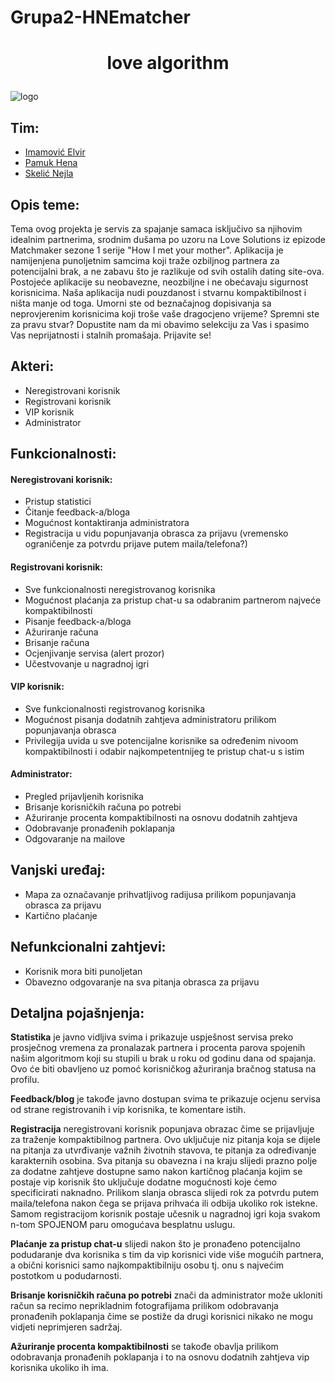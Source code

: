 # Grupa2-HNEmatcher
# <p align="center"> love algorithm
  </p>

![logo](https://i.imgur.com/t21jclF.png)

## Tim:
* [Imamović Elvir](https://github.com/eimamovic2)
* [Pamuk Hena](https://github.com/hpamuk)
* [Skelić Nejla](https://github.com/nskelic)

## Opis teme: 
Tema ovog projekta je servis za spajanje samaca isključivo sa
njihovim idealnim partnerima, srodnim dušama po uzoru na Love Solutions
iz epizode Matchmaker sezone 1 serije "How I met your mother".
Aplikacija je namijenjena punoljetnim samcima koji traže ozbiljnog partnera za
potencijalni brak, a ne zabavu što je razlikuje od svih ostalih dating site-ova. 
Postojeće aplikacije su neobavezne, neozbiljne i ne obećavaju sigurnost korisnicima.
Naša aplikacija nudi pouzdanost i stvarnu kompaktibilnost i ništa manje od 
toga. Umorni ste od beznačajnog dopisivanja sa neprovjerenim korisnicima koji
troše vaše dragocjeno vrijeme? Spremni ste za pravu stvar? Dopustite nam da 
mi obavimo selekciju za Vas i spasimo Vas neprijatnosti i stalnih promašaja.
Prijavite se!

## Akteri: 
* Neregistrovani korisnik
* Registrovani korisnik
* VIP korisnik
* Administrator

## Funkcionalnosti:
#### Neregistrovani korisnik:
* Pristup statistici
* Čitanje feedback-a/bloga
* Mogućnost kontaktiranja administratora
* Registracija u vidu popunjavanja obrasca za prijavu (vremensko ograničenje za potvrdu prijave putem maila/telefona?)

#### Registrovani korisnik:
* Sve funkcionalnosti neregistrovanog korisnika
* Mogućnost plaćanja za pristup chat-u sa odabranim partnerom najveće kompaktibilnosti
* Pisanje feedback-a/bloga
* Ažuriranje računa
* Brisanje računa
* Ocjenjivanje servisa (alert prozor)
* Učestvovanje u nagradnoj igri

#### VIP korisnik:
* Sve funkcionalnosti registrovanog korisnika
* Mogućnost pisanja dodatnih zahtjeva administratoru prilikom popunjavanja obrasca
* Privilegija uvida u sve potencijalne korisnike sa određenim nivoom kompaktibilnosti i odabir najkompetentnijeg te pristup chat-u s istim

#### Administrator:
* Pregled prijavljenih korisnika
* Brisanje korisničkih računa po potrebi
* Ažuriranje procenta kompaktibilnosti na osnovu dodatnih zahtjeva
* Odobravanje pronađenih poklapanja
* Odgovaranje na mailove

## Vanjski uređaj:
- Mapa za označavanje prihvatljivog radijusa prilikom popunjavanja obrasca za prijavu
- Kartično plaćanje

## Nefunkcionalni zahtjevi:
* Korisnik mora biti punoljetan
* Obavezno odgovaranje na sva pitanja obrasca za prijavu

## Detaljna pojašnjenja: 
**Statistika** je javno vidljiva svima i prikazuje uspješnost servisa preko prosječnog vremena za pronalazak partnera i procenta parova spojenih našim algoritmom koji su stupili u brak u roku od godinu dana od spajanja. Ovo će biti obavljeno uz pomoć korisničkog ažuriranja bračnog statusa na profilu.

**Feedback/blog** je takođe javno dostupan svima te prikazuje ocjenu servisa od strane registrovanih i vip korisnika, te komentare istih.

**Registracija** neregistrovani korisnik popunjava obrazac čime se prijavljuje za traženje kompaktibilnog partnera. Ovo uključuje niz pitanja koja se dijele na pitanja za utvrđivanje važnih životnih stavova, te pitanja za određivanje karakternih osobina. Sva pitanja su obavezna i na kraju slijedi prazno polje za dodatne zahtjeve dostupne samo nakon kartičnog plaćanja kojim se postaje vip korisnik što uključuje dodatne mogućnosti koje ćemo specificirati naknadno. Prilikom slanja obrasca slijedi rok za potvrdu putem maila/telefona nakon čega se prijava prihvaća ili odbija ukoliko rok istekne. Samom registracijom korisnik postaje učesnik u nagradnoj igri koja svakom n-tom SPOJENOM paru omogućava besplatnu uslugu.

**Plaćanje za pristup chat-u** slijedi nakon što je pronađeno potencijalno podudaranje dva korisnika s tim da vip korisnici vide više mogućih partnera, a obični korisnici samo najkompaktibilniju osobu tj. onu s najvećim postotkom u podudarnosti.

**Brisanje korisničkih računa po potrebi** znači da administrator može ukloniti račun sa recimo neprikladnim fotografijama prilikom odobravanja pronađenih poklapanja čime se postiže da drugi korisnici nikako ne mogu vidjeti neprimjeren sadržaj.

**Ažuriranje procenta kompaktibilnosti** se takođe obavlja prilikom odobravanja pronađenih poklapanja i to na osnovu dodatnih zahtjeva vip korisnika ukoliko ih ima.



